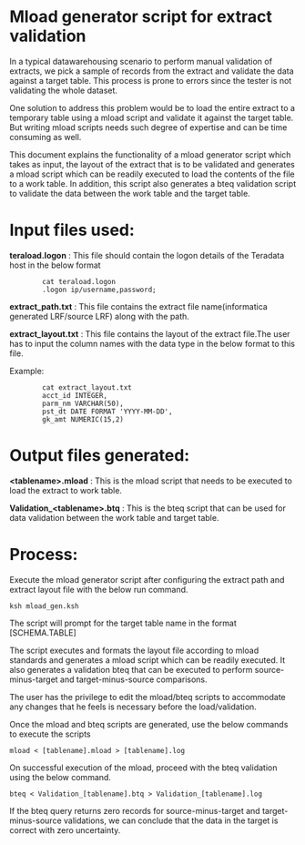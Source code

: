# Mload generator script for extract validation

In a typical datawarehousing scenario to perform manual validation of extracts, we pick a sample of records from the extract and validate the data against a target table. This process is prone to errors since the tester is not validating the whole dataset.

One solution to address this problem would be to load the entire extract to a temporary table using a mload script and validate it against the target table. But writing mload scripts needs such degree of expertise and can be time consuming as well.


This document explains the functionality of a mload generator script which takes as input, the layout of the extract that is to be validated and generates a mload script which can be readily executed to load the contents of the file to a work table.
In addition, this script also generates a bteq validation script to validate the data between the work table and the target table.


# Input files used: 

**teraload.logon** : This file should contain the logon details of the Teradata host in the below format

            cat teraload.logon
            .logon ip/username,password;

**extract_path.txt** : This file contains the extract file name(informatica generated LRF/source LRF) along with the path.

**extract_layout.txt** : This file contains the layout of the extract file.The user has to input the column names with the data type in the below format to this file. 

  Example: 
  
            cat extract_layout.txt
            acct_id INTEGER,
            parm_nm VARCHAR(50),
            pst_dt DATE FORMAT 'YYYY-MM-DD',
            gk_amt NUMERIC(15,2)




# Output files generated:

**\<tablename\>.mload** : This is the mload script that needs to be executed to load the extract to work table.
  
**Validation_\<tablename\>.btq** : This is the bteq script that can be used for data validation between the work table and target table.



# Process:

Execute the mload generator script after configuring the extract path and extract layout file with the below run command.


	ksh mload_gen.ksh
  
  The script will prompt for the target table name in the format \[SCHEMA.TABLE\]
  


The script executes and formats the layout file according to mload standards and generates a mload script which can be readily executed.
It also generates a validation bteq that can be executed to perform source-minus-target and target-minus-source comparisons.


The user has the privilege to edit the mload/bteq scripts to accommodate any changes that he feels is necessary before the load/validation. 


Once the mload and bteq scripts are generated, use the below commands to execute the scripts


	mload < [tablename].mload > [tablename].log

On successful execution of the mload, proceed with the bteq validation using the below command.


	bteq < Validation_[tablename].btq > Validation_[tablename].log


If the bteq query returns zero records for source-minus-target and target-minus-source validations, we can conclude that the data in the target is correct with zero uncertainty. 


  


  


